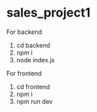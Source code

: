 # sales_project1
For backend
1. cd backend
2. npm i
3. node index.js

For frontend
1. cd frontend
2. npm i
3. npm run dev

